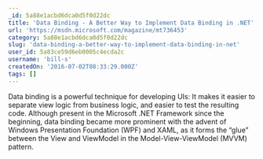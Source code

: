 ```yaml
---
_id: 5a88e1acbd6dca0d5f0d22dc
title: 'Data Binding - A Better Way to Implement Data Binding in .NET'
url: 'https://msdn.microsoft.com/magazine/mt736453'
category: 5a88e1acbd6dca0d5f0d22dc
slug: 'data-binding-a-better-way-to-implement-data-binding-in-net'
user_id: 5a83ce59d6eb0005c4ecda2c
username: 'bill-s'
createdOn: '2016-07-02T08:33:29.000Z'
tags: []
---
```


Data binding is a powerful technique for developing UIs: It makes it easier to separate view logic from business logic, and easier to test the resulting code. Although present in the Microsoft .NET Framework since the beginning, data binding became more prominent with the advent of Windows Presentation Foundation (WPF) and XAML, as it forms the “glue” between the View and ViewModel in the Model-View-ViewModel (MVVM) pattern.
